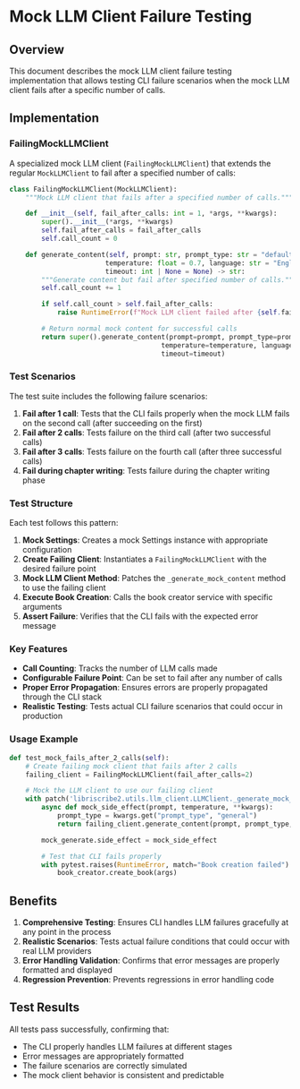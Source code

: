 # Mock LLM Client Failure Testing

## Overview

This document describes the mock LLM client failure testing implementation that allows testing CLI failure scenarios when the mock LLM client fails after a specific number of calls.

## Implementation

### FailingMockLLMClient

A specialized mock LLM client (`FailingMockLLMClient`) that extends the regular `MockLLMClient` to fail after a specified number of calls:

```python
class FailingMockLLMClient(MockLLMClient):
    """Mock LLM client that fails after a specified number of calls."""

    def __init__(self, fail_after_calls: int = 1, *args, **kwargs):
        super().__init__(*args, **kwargs)
        self.fail_after_calls = fail_after_calls
        self.call_count = 0

    def generate_content(self, prompt: str, prompt_type: str = "default",
                        temperature: float = 0.7, language: str = "English",
                        timeout: int | None = None) -> str:
        """Generate content but fail after specified number of calls."""
        self.call_count += 1

        if self.call_count > self.fail_after_calls:
            raise RuntimeError(f"Mock LLM client failed after {self.fail_after_calls} calls")

        # Return normal mock content for successful calls
        return super().generate_content(prompt=prompt, prompt_type=prompt_type,
                                      temperature=temperature, language=language,
                                      timeout=timeout)
```

### Test Scenarios

The test suite includes the following failure scenarios:

1. **Fail after 1 call**: Tests that the CLI fails properly when the mock LLM fails on the second call (after succeeding on the first)
2. **Fail after 2 calls**: Tests failure on the third call (after two successful calls)
3. **Fail after 3 calls**: Tests failure on the fourth call (after three successful calls)
4. **Fail during chapter writing**: Tests failure during the chapter writing phase

### Test Structure

Each test follows this pattern:

1. **Mock Settings**: Creates a mock Settings instance with appropriate configuration
2. **Create Failing Client**: Instantiates a `FailingMockLLMClient` with the desired failure point
3. **Mock LLM Client Method**: Patches the `_generate_mock_content` method to use the failing client
4. **Execute Book Creation**: Calls the book creator service with specific arguments
5. **Assert Failure**: Verifies that the CLI fails with the expected error message

### Key Features

- **Call Counting**: Tracks the number of LLM calls made
- **Configurable Failure Point**: Can be set to fail after any number of calls
- **Proper Error Propagation**: Ensures errors are properly propagated through the CLI stack
- **Realistic Testing**: Tests actual CLI failure scenarios that could occur in production

### Usage Example

```python
def test_mock_fails_after_2_calls(self):
    # Create failing mock client that fails after 2 calls
    failing_client = FailingMockLLMClient(fail_after_calls=2)

    # Mock the LLM client to use our failing client
    with patch('libriscribe2.utils.llm_client.LLMClient._generate_mock_content') as mock_generate:
        async def mock_side_effect(prompt, temperature, **kwargs):
            prompt_type = kwargs.get("prompt_type", "general")
            return failing_client.generate_content(prompt, prompt_type, temperature, "English")

        mock_generate.side_effect = mock_side_effect

        # Test that CLI fails properly
        with pytest.raises(RuntimeError, match="Book creation failed"):
            book_creator.create_book(args)
```

## Benefits

1. **Comprehensive Testing**: Ensures CLI handles LLM failures gracefully at any point in the process
2. **Realistic Scenarios**: Tests actual failure conditions that could occur with real LLM providers
3. **Error Handling Validation**: Confirms that error messages are properly formatted and displayed
4. **Regression Prevention**: Prevents regressions in error handling code

## Test Results

All tests pass successfully, confirming that:

- The CLI properly handles LLM failures at different stages
- Error messages are appropriately formatted
- The failure scenarios are correctly simulated
- The mock client behavior is consistent and predictable
